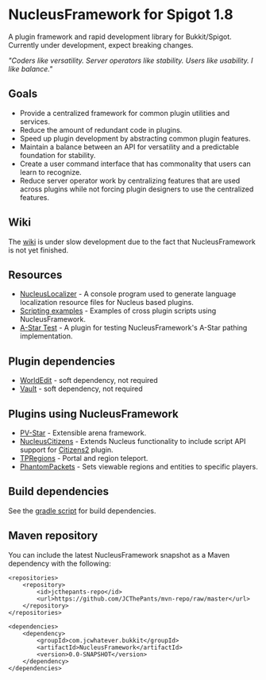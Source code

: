 NucleusFramework for Spigot 1.8
==================

A plugin framework and rapid development library for Bukkit/Spigot. Currently under development, expect breaking changes.

_"Coders like versatility. Server operators like stability. Users like usability. I like balance."_

## Goals
 * Provide a centralized framework for common plugin utilities and services.
 * Reduce the amount of redundant code in plugins.
 * Speed up plugin development by abstracting common plugin features.
 * Maintain a balance between an API for versatility and a predictable foundation for stability.
 * Create a user command interface that has commonality that users can learn to recognize.
 * Reduce server operator work by centralizing features that are used across plugins while not forcing plugin designers to use the centralized features.

## Wiki
The [wiki](https://github.com/JCThePants/NucleusFramework/wiki) is under slow development due to the fact that NucleusFramework is not yet finished.

## Resources
 * [NucleusLocalizer](https://github.com/JCThePants/NucleusLocalizer) - A console program used to generate language localization resource files for Nucleus based plugins.
 * [Scripting examples](https://github.com/JCThePants/NucleusScriptExamples) - Examples of cross plugin scripts using NucleusFramework.
 * [A-Star Test](https://github.com/JCThePants/NucleusAStarTest) - A plugin for testing NucleusFramework's A-Star pathing implementation.

## Plugin dependencies
 * [WorldEdit](https://github.com/sk89q/WorldEdit) - soft dependency, not required
 * [Vault](https://github.com/MilkBowl/Vault) - soft dependency, not required

## Plugins using NucleusFramework
 * [PV-Star](https://github.com/JCThePants/PV-Star) - Extensible arena framework.
 * [NucleusCitizens](https://github.com/JCThePants/NucleusCitizens) - Extends Nucleus functionality to include script API support for [Citizens2](https://github.com/CitizensDev/Citizens2) plugin.
 * [TPRegions](https://github.com/JCThePants/TPRegions) - Portal and region teleport.
 * [PhantomPackets](https://github.com/JCThePants/PhantomPackets) - Sets viewable regions and entities to specific players.

## Build dependencies
See the [gradle script](https://github.com/JCThePants/NucleusFramework/blob/master/build.gradle) for build dependencies.

## Maven repository
You can include the latest NucleusFramework snapshot as a Maven dependency with the following:

    <repositories>
        <repository>
            <id>jcthepants-repo</id>
            <url>https://github.com/JCThePants/mvn-repo/raw/master</url>
        </repository>
    </repositories>

    <dependencies>
        <dependency>
            <groupId>com.jcwhatever.bukkit</groupId>
            <artifactId>NucleusFramework</artifactId>
            <version>0.0-SNAPSHOT</version>
        </dependency>
    </dependencies>


